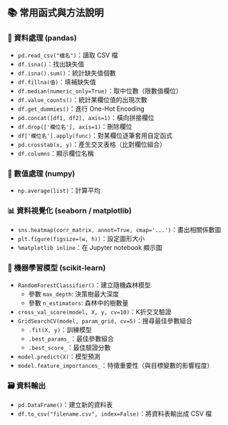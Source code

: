 ## 📚 常用函式與方法說明

### 📂 資料處理 (pandas)
- `pd.read_csv("檔名")`：讀取 CSV 檔
- `df.isna()`：找出缺失值
- `df.isna().sum()`：統計缺失值個數
- `df.fillna(值)`：填補缺失值
- `df.median(numeric_only=True)`：取中位數（限數值欄位）
- `df.value_counts()`：統計某欄位值的出現次數
- `df.get_dummies()`：進行 One-Hot Encoding
- `pd.concat([df1, df2], axis=1)`：橫向拼接欄位
- `df.drop(['欄位名'], axis=1)`：刪除欄位
- `df['欄位名'].apply(func)`：對某欄位逐筆套用自定函式
- `pd.crosstab(x, y)`：產生交叉表格（比對欄位組合）
- `df.columns`：顯示欄位名稱

### 🔢 數值處理 (numpy)
- `np.average(list)`：計算平均

### 📊 資料視覺化 (seaborn / matplotlib)
- `sns.heatmap(corr_matrix, annot=True, cmap='...')`：畫出相關係數圖
- `plt.figure(figsize=(w, h))`：設定圖形大小
- `%matplotlib inline`：在 Jupyter notebook 顯示圖

### 🌳 機器學習模型 (scikit-learn)
- `RandomForestClassifier()`：建立隨機森林模型
    - 參數 `max_depth`: 決策樹最大深度
    - 參數 `n_estimators`: 森林中的樹數量
- `cross_val_score(model, X, y, cv=10)`：K折交叉驗證
- `GridSearchCV(model, param_grid, cv=5)`：搜尋最佳參數組合
    - `.fit(X, y)`：訓練模型
    - `.best_params_`：最佳參數組合
    - `.best_score_`：最佳驗證分數
- `model.predict(X)`：模型預測
- `model.feature_importances_`：特徵重要性（與目標變數的影響程度）

### 🗃️ 資料輸出
- `pd.DataFrame()`：建立新的資料表
- `df.to_csv("filename.csv", index=False)`：將資料表輸出成 CSV 檔
